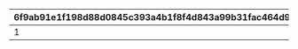 |6f9ab91e1f198d88d0845c393a4b1f8f4d843a99b31fac464d96379c32974542|1a78378b0c3b478d199bef5d2d5f121de53f56e76236280dad422a2b92d0c6d1|82e8d8a7f89cb15ecca0e2d56fde4b96ab88b32f5dadfed7bfe938e7b14cdd20|bf717b98e9eabf5ee96e7047e67a25a334b5345512e00e6e868808fa86496d85|8c8f4cd1866a5f9f15e216ce16f6bf47fde8621ac296ad3bb6cc4055b22d13a2|
| --- | --- | --- | --- | --- |
|1|10|11019005|-1|41000|